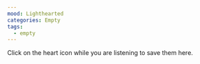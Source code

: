 ```yaml
---
mood: Lighthearted
categories: Empty
tags:
  - empty
---
```

Click on the heart icon while you are listening to save them here.
